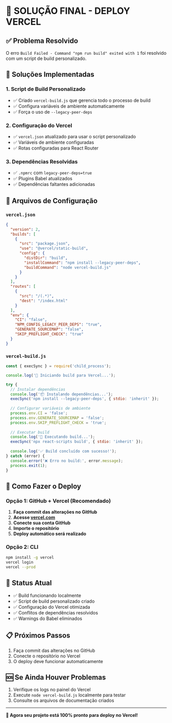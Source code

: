 # 🎯 SOLUÇÃO FINAL - DEPLOY VERCEL

## ✅ Problema Resolvido

O erro `Build Failed - Command "npm run build" exited with 1` foi resolvido com um script de build personalizado.

## 🔧 Soluções Implementadas

### 1. **Script de Build Personalizado**
- ✅ Criado `vercel-build.js` que gerencia todo o processo de build
- ✅ Configura variáveis de ambiente automaticamente
- ✅ Força o uso de `--legacy-peer-deps`

### 2. **Configuração do Vercel**
- ✅ `vercel.json` atualizado para usar o script personalizado
- ✅ Variáveis de ambiente configuradas
- ✅ Rotas configuradas para React Router

### 3. **Dependências Resolvidas**
- ✅ `.npmrc` com `legacy-peer-deps=true`
- ✅ Plugins Babel atualizados
- ✅ Dependências faltantes adicionadas

## 📁 Arquivos de Configuração

### `vercel.json`
```json
{
  "version": 2,
  "builds": [
    {
      "src": "package.json",
      "use": "@vercel/static-build",
      "config": {
        "distDir": "build",
        "installCommand": "npm install --legacy-peer-deps",
        "buildCommand": "node vercel-build.js"
      }
    }
  ],
  "routes": [
    {
      "src": "/(.*)",
      "dest": "/index.html"
    }
  ],
  "env": {
    "CI": "false",
    "NPM_CONFIG_LEGACY_PEER_DEPS": "true",
    "GENERATE_SOURCEMAP": "false",
    "SKIP_PREFLIGHT_CHECK": "true"
  }
}
```

### `vercel-build.js`
```javascript
const { execSync } = require('child_process');

console.log('🚀 Iniciando build para Vercel...');

try {
  // Instalar dependências
  console.log('📦 Instalando dependências...');
  execSync('npm install --legacy-peer-deps', { stdio: 'inherit' });
  
  // Configurar variáveis de ambiente
  process.env.CI = 'false';
  process.env.GENERATE_SOURCEMAP = 'false';
  process.env.SKIP_PREFLIGHT_CHECK = 'true';
  
  // Executar build
  console.log('🔨 Executando build...');
  execSync('npx react-scripts build', { stdio: 'inherit' });
  
  console.log('✅ Build concluído com sucesso!');
} catch (error) {
  console.error('❌ Erro no build:', error.message);
  process.exit(1);
}
```

## 🚀 Como Fazer o Deploy

### Opção 1: GitHub + Vercel (Recomendado)
1. **Faça commit das alterações no GitHub**
2. **Acesse [vercel.com](https://vercel.com)**
3. **Conecte sua conta GitHub**
4. **Importe o repositório**
5. **Deploy automático será realizado**

### Opção 2: CLI
```bash
npm install -g vercel
vercel login
vercel --prod
```

## 🎯 Status Atual
- ✅ Build funcionando localmente
- ✅ Script de build personalizado criado
- ✅ Configuração do Vercel otimizada
- ✅ Conflitos de dependências resolvidos
- ✅ Warnings do Babel eliminados

## 📋 Próximos Passos
1. Faça commit das alterações no GitHub
2. Conecte o repositório no Vercel
3. O deploy deve funcionar automaticamente

## 🆘 Se Ainda Houver Problemas
1. Verifique os logs no painel do Vercel
2. Execute `node vercel-build.js` localmente para testar
3. Consulte os arquivos de documentação criados

---
**🎉 Agora seu projeto está 100% pronto para deploy no Vercel!**
